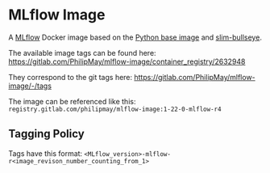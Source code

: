 # MLflow Image
A [MLflow](https://www.mlflow.org/docs/latest/index.html) Docker image based on the 
[Python base image](https://hub.docker.com/_/python) and [slim-bullseye](https://hub.docker.com/_/debian).

The available image tags can be found here: https://gitlab.com/PhilipMay/mlflow-image/container_registry/2632948

They correspond to the git tags here: https://gitlab.com/PhilipMay/mlflow-image/-/tags

The image can be referenced like this: `registry.gitlab.com/philipmay/mlflow-image:1-22-0-mlflow-r4`

## Tagging Policy
Tags have this format: `<MLflow_version>-mlflow-r<image_revison_number_counting_from_1>`

